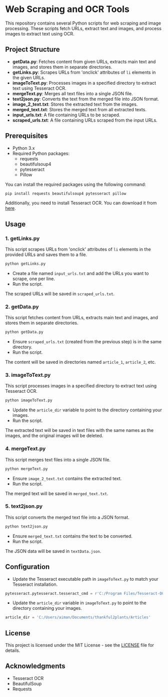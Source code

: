 # Web Scraping and OCR Tools

This repository contains several Python scripts for web scraping and image processing. These scripts fetch URLs, extract text and images, and process images to extract text using OCR.

## Project Structure

- **getData.py**: Fetches content from given URLs, extracts main text and images, and stores them in separate directories.
- **getLinks.py**: Scrapes URLs from 'onclick' attributes of `li` elements in the given URLs.
- **imageToText.py**: Processes images in a specified directory to extract text using Tesseract OCR.
- **mergeText.py**: Merges all text files into a single JSON file.
- **text2json.py**: Converts the text from the merged file into JSON format.
- **image_2_text.txt**: Stores the extracted text from the images.
- **merged_text.txt**: Stores the merged text from all extracted texts.
- **input_urls.txt**: A file containing URLs to be scraped.
- **scraped_urls.txt**: A file containing URLs scraped from the input URLs.

## Prerequisites

- Python 3.x
- Required Python packages:
  - requests
  - beautifulsoup4
  - pytesseract
  - Pillow

You can install the required packages using the following command:

```bash
pip install requests beautifulsoup4 pytesseract pillow
```

Additionally, you need to install Tesseract OCR. You can download it from [here](https://github.com/tesseract-ocr/tesseract).

## Usage

### 1. getLinks.py

This script scrapes URLs from 'onclick' attributes of `li` elements in the provided URLs and saves them to a file.

```bash
python getLinks.py
```

- Create a file named `input_urls.txt` and add the URLs you want to scrape, one per line.
- Run the script.

The scraped URLs will be saved in `scraped_urls.txt`.

### 2. getData.py

This script fetches content from URLs, extracts main text and images, and stores them in separate directories.

```bash
python getData.py
```

- Ensure `scraped_urls.txt` (created from the previous step) is in the same directory.
- Run the script.

The content will be saved in directories named `article_1`, `article_2`, etc.

### 3. imageToText.py

This script processes images in a specified directory to extract text using Tesseract OCR.

```bash
python imageToText.py
```

- Update the `article_dir` variable to point to the directory containing your images.
- Run the script.

The extracted text will be saved in text files with the same names as the images, and the original images will be deleted.

### 4. mergeText.py

This script merges text files into a single JSON file.

```bash
python mergeText.py
```

- Ensure `image_2_text.txt` contains the extracted text.
- Run the script.

The merged text will be saved in `merged_text.txt`.

### 5. text2json.py

This script converts the merged text file into a JSON format.

```bash
python text2json.py
```

- Ensure `merged_text.txt` contains the text to be converted.
- Run the script.

The JSON data will be saved in `textData.json`.

## Configuration

- Update the Tesseract executable path in `imageToText.py` to match your Tesseract installation.

```python
pytesseract.pytesseract.tesseract_cmd = r'C:/Program Files/Tesseract-OCR/tesseract.exe'
```

- Update the `article_dir` variable in `imageToText.py` to point to the directory containing your images.

```python
article_dir = 'C:/Users/aiman/Documents/thankful2plants/Articles'
```

## License

This project is licensed under the MIT License - see the [LICENSE](LICENSE) file for details.

## Acknowledgments

- Tesseract OCR
- BeautifulSoup
- Requests


